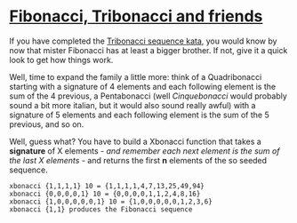 # [Fibonacci, Tribonacci and friends](https://www.codewars.com/kata/fibonacci-tribonacci-and-friends "https://www.codewars.com/kata/556e0fccc392c527f20000c5")

If you have completed the <a href="http://www.codewars.com/kata/tribonacci-sequence" target="_blank" title="Tribonacci sequence">Tribonacci sequence kata</a>, you would know by now that mister Fibonacci has at least a bigger brother. If not, give it a quick look to get how things work.

Well, time to expand the family a little more: think of a Quadribonacci starting with a signature of 4 elements and each following element is the sum of the 4 previous, a Pentabonacci (well *Cinquebonacci* would probably sound a bit more italian, but it would also sound really awful) with a signature of 5 elements and each following element is the sum of the 5 previous, and so on.

Well, guess what? You have to build a Xbonacci function that takes a **signature** of X elements *- and remember each next element is the sum of the last X elements -* and returns the first **n** elements of the so seeded sequence.

```
xbonacci {1,1,1,1} 10 = {1,1,1,1,4,7,13,25,49,94}
xbonacci {0,0,0,0,1} 10 = {0,0,0,0,1,1,2,4,8,16}
xbonacci {1,0,0,0,0,0,1} 10 = {1,0,0,0,0,0,1,2,3,6}
xbonacci {1,1} produces the Fibonacci sequence
```